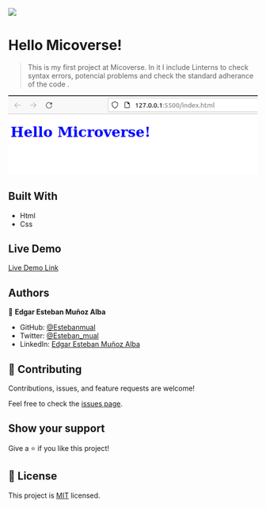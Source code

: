 ![](https://img.shields.io/badge/Microverse-blueviolet)

# Hello Micoverse!

> This is my first project at Micoverse. In it I include Linterns to check syntax errors, potencial problems and check the standard adherance of the code .

![screenshot](./screenshot-01042021.png)


## Built With

- Html
- Css

## Live Demo

[Live Demo Link](https://livedemo.com)

## Authors

👤 **Edgar Esteban Muñoz Alba**

- GitHub: [@Estebanmual](https://github.com/Estebanmual)
- Twitter: [@Esteban_mual](https://twitter.com/Esteban_mual)
- LinkedIn: [Edgar Esteban Muñoz Alba](https://linkedin.com/in/estebanmual)

## 🤝 Contributing

Contributions, issues, and feature requests are welcome!

Feel free to check the [issues page](../../issues/).

## Show your support

Give a ⭐️ if you like this project!


## 📝 License

This project is [MIT](./MIT.md) licensed.
